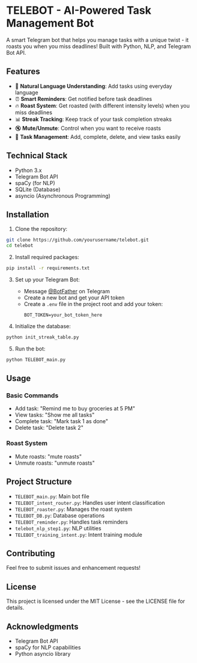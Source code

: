 # TELEBOT - AI-Powered Task Management Bot

A smart Telegram bot that helps you manage tasks with a unique twist - it roasts you when you miss deadlines! Built with Python, NLP, and Telegram Bot API.

## Features

- 🤖 **Natural Language Understanding**: Add tasks using everyday language
- ⏰ **Smart Reminders**: Get notified before task deadlines
- 🔥 **Roast System**: Get roasted (with different intensity levels) when you miss deadlines
- 📊 **Streak Tracking**: Keep track of your task completion streaks
- 🔇 **Mute/Unmute**: Control when you want to receive roasts
- 📝 **Task Management**: Add, complete, delete, and view tasks easily

## Technical Stack

- Python 3.x
- Telegram Bot API
- spaCy (for NLP)
- SQLite (Database)
- asyncio (Asynchronous Programming)

## Installation

1. Clone the repository:
```bash
git clone https://github.com/yourusername/telebot.git
cd telebot
```

2. Install required packages:
```bash
pip install -r requirements.txt
```

3. Set up your Telegram Bot:
   - Message [@BotFather](https://t.me/botfather) on Telegram
   - Create a new bot and get your API token
   - Create a `.env` file in the project root and add your token:
     ```
     BOT_TOKEN=your_bot_token_here
     ```

4. Initialize the database:
```bash
python init_streak_table.py
```

5. Run the bot:
```bash
python TELEBOT_main.py
```

## Usage

### Basic Commands
- Add task: "Remind me to buy groceries at 5 PM"
- View tasks: "Show me all tasks"
- Complete task: "Mark task 1 as done"
- Delete task: "Delete task 2"

### Roast System
- Mute roasts: "mute roasts"
- Unmute roasts: "unmute roasts"

## Project Structure

- `TELEBOT_main.py`: Main bot file
- `TELEBOT_intent_router.py`: Handles user intent classification
- `TELEBOT_roaster.py`: Manages the roast system
- `TELEBOT_DB.py`: Database operations
- `TELEBOT_reminder.py`: Handles task reminders
- `telebot_nlp_step1.py`: NLP utilities
- `TELEBOT_training_intent.py`: Intent training module

## Contributing

Feel free to submit issues and enhancement requests!

## License

This project is licensed under the MIT License - see the LICENSE file for details.

## Acknowledgments

- Telegram Bot API
- spaCy for NLP capabilities
- Python asyncio library 